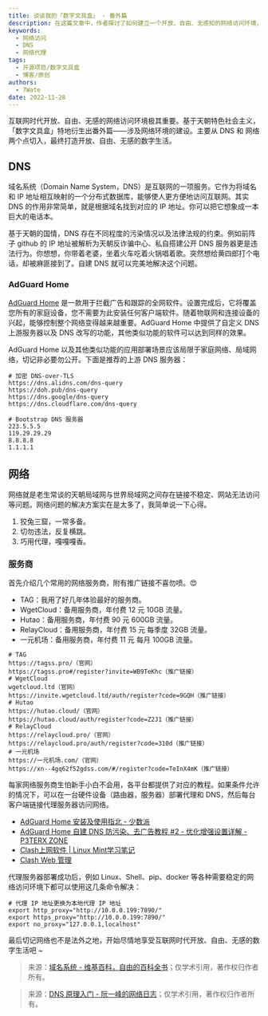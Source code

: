 ```yaml
---
title: 谈谈我的「数字文具盒」 - 番外篇
description: 在这篇文章中，作者探讨了如何建立一个开放、自由、无感知的网络访问环境，特别关注了DNS（域名系统）和网络方面的建设。
keywords:
  - 网络访问
  - DNS
  - 网络代理
tags:
  - 开源项目/数字文具盒
  - 博客/原创
authors:
  - 7Wate
date: 2022-11-28
---
```


互联网时代开放、自由、无感的网络访问环境极其重要。基于天朝特色社会主义，「数字文具盒」特地衍生出番外篇——涉及网络环境的建设。主要从 DNS 和 网络 两个点切入，最终打造开放、自由、无感的数字生活。

## DNS

域名系统（Domain Name System，DNS）是互联网的一项服务。它作为将域名和 IP 地址相互映射的一个分布式数据库，能够使人更方便地访问互联网。其实 DNS 的作用非常简单，就是根据域名找到对应的 IP 地址。你可以把它想象成一本巨大的电话本。

基于天朝的国情，DNS 存在不同程度的污染情况以及法律法规的约束。例如前阵子 github 的 IP 地址被解析为天朝反诈骗中心、私自搭建公开 DNS 服务器更是违法行为。你想想，你带着老婆，坐着火车吃着火锅唱着歌。突然想给黄四郎打个电话，却被麻匪接到了。自建 DNS 就可以完美地解决这个问题。

### AdGuard Home

[AdGuard Home](https://adguard.com/zh_cn/welcome.html) 是一款用于拦截广告和跟踪的全网软件。设置完成后，它将覆盖您所有的家庭设备，您不需要为此安装任何客户端软件。随着物联网和连接设备的兴起，能够控制整个网络变得越来越重要。AdGuard Home 中提供了自定义 DNS 上游服务器以及 DNS 改写的功能，其他类似功能的软件可以达到同样的效果。

AdGuard Home 以及其他类似功能的应用部署场景应该局限于家庭网络、局域网络，切记非必要勿公开。下面是推荐的上游 DNS 服务器：

```
# 加密 DNS-over-TLS
https://dns.alidns.com/dns-query
https://doh.pub/dns-query
https://dns.google/dns-query
https://dns.cloudflare.com/dns-query

# Bootstrap DNS 服务器
223.5.5.5
119.29.29.29
8.8.8.8
1.1.1.1
```

## 网络

网络就是老生常谈的天朝局域网与世界局域网之间存在链接不稳定、网站无法访问等问题。网络问题的解决方案实在是太多了，我简单说一下心得。

1. 狡兔三窟，一常多备。
2. 切勿违法，反复横跳。
3. 巧用代理，嘎嘎嘎香。

### 服务商

首先介绍几个常用的网络服务商，附有推广链接不喜勿喷。😍

 - TAG：我用了好几年体验最好的服务商。
 - WgetCloud：备用服务商，年付费 12 元 10GB 流量。
 - Hutao：备用服务商，年付费 90 元 600GB 流量。
 - RelayCloud：备用服务商，年付费 15 元 每季度 32GB 流量。
 - 一元机场：备用服务商，年付费 11 元 每月 100GB 流量。

```
# TAG
https://tagss.pro/（官网）
https://tagss.pro#/register?invite=WB9TeKhc（推广链接）
# WgetCloud
wgetcloud.ltd（官网）
https://invite.wgetcloud.ltd/auth/register?code=9GQH（推广链接）
# Hutao
https://hutao.cloud/（官网）
https://hutao.cloud/auth/register?code=Z2J1（推广链接）
# RelayCloud
https://relaycloud.pro/（官网）
https://relaycloud.pro/auth/register?code=310d（推广链接）
# 一元机场
https://一元机场.com/（官网）
https://xn--4gq62f52gdss.com/#/register?code=TeInX4mK（推广链接）
```

每家网络服务商生怕新手小白不会用，各平台都提供了对应的教程。如果条件允许的情况下，可以在一台硬件设备（路由器，服务器）部署代理和 DNS，然后每台客户端链接代理服务器访问网络。

- [AdGuard Home 安装及使用指北 - 少数派](https://sspai.com/post/63088)
- [AdGuard Home 自建 DNS 防污染、去广告教程 #2 - 优化增强设置详解 - P3TERX ZONE](https://p3terx.com/archives/use-adguard-home-to-build-dns-to-prevent-pollution-and-remove-ads-2.html)
- [Clash上网软件 | Linux Mint学习笔记](https://skyao.io/learning-linux-mint/docs/daily/network/clash.html)
- [Clash Web 管理](http://clash.razord.top/)

代理服务器部署成功后，例如 Linux、Shell、pip、docker 等各种需要稳定的网络访问环境下都可以使用这几条命令解决：

```shell
# 代理 IP 地址更换为本地代理 IP 地址
export http_proxy="http://10.0.0.199:7890/"
export https_proxy="http://10.0.0.199:7890/"
export no_proxy="127.0.0.1,localhost"
```

最后切记网络也不是法外之地，开始尽情地享受互联网时代开放、自由、无感的数字生活吧 ~

> 来源：[域名系统 - 维基百科，自由的百科全书](https://zh.wikipedia.org/wiki/%E5%9F%9F%E5%90%8D%E7%B3%BB%E7%BB%9F)；仅学术引用，著作权归作者所有。

> 来源：[DNS 原理入门 - 阮一峰的网络日志](https://www.ruanyifeng.com/blog/2016/06/dns.html)；仅学术引用，著作权归作者所有。
